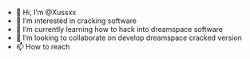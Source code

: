 - 👋 Hi, I’m @Xussxx
- 👀 I’m interested in cracking software
- 🌱 I’m currently learning how to hack into dreamspace software
- 💞️ I’m looking to collaborate on develop dreamspace cracked version
- 📫 How to reach 

<!---
Xussxx/Xussxx is a ✨ special ✨ repository because its `README.md` (this file) appears on your GitHub profile.
You can click the Preview link to take a look at your changes.
--->
